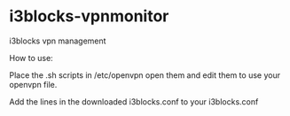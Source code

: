 # i3blocks-vpnmonitor
i3blocks vpn management

How to use:

Place the .sh scripts in /etc/openvpn open them and edit them to use your openvpn file.

Add the lines in the downloaded i3blocks.conf to your i3blocks.conf
